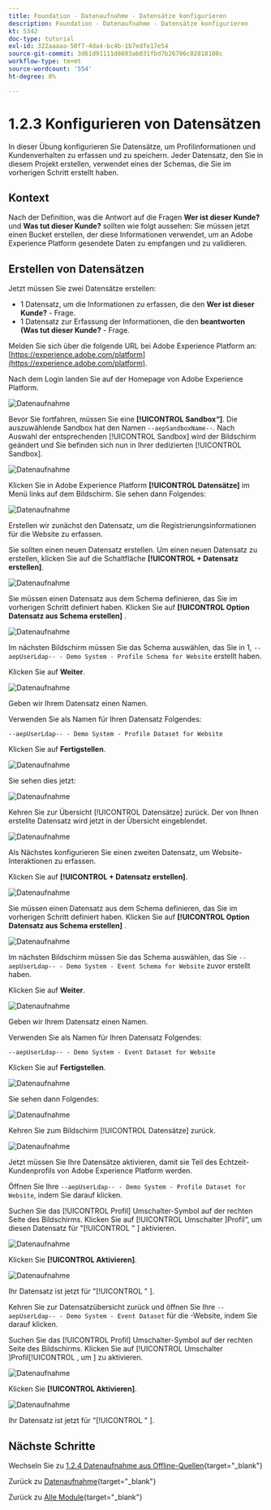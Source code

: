 ```yaml
---
title: Foundation - Datenaufnahme - Datensätze konfigurieren
description: Foundation - Datenaufnahme - Datensätze konfigurieren
kt: 5342
doc-type: tutorial
exl-id: 322aaaaa-50f7-4da4-bc4b-1b7edfe17e54
source-git-commit: 3d61d91111d8693ab031fbd7b26706c02818108c
workflow-type: tm+mt
source-wordcount: '554'
ht-degree: 8%

---
```


# 1.2.3 Konfigurieren von Datensätzen

In dieser Übung konfigurieren Sie Datensätze, um Profilinformationen und Kundenverhalten zu erfassen und zu speichern. Jeder Datensatz, den Sie in diesem Projekt erstellen, verwendet eines der Schemas, die Sie im vorherigen Schritt erstellt haben.

## Kontext

Nach der Definition, was die Antwort auf die Fragen **Wer ist dieser Kunde?** und **Was tut dieser Kunde?** sollten wie folgt aussehen: Sie müssen jetzt einen Bucket erstellen, der diese Informationen verwendet, um an Adobe Experience Platform gesendete Daten zu empfangen und zu validieren.

## Erstellen von Datensätzen

Jetzt müssen Sie zwei Datensätze erstellen:

- 1 Datensatz, um die Informationen zu erfassen, die den **Wer ist dieser Kunde?** - Frage.
- 1 Datensatz zur Erfassung der Informationen, die den **beantworten (Was tut dieser Kunde?** - Frage.

Melden Sie sich über die folgende URL bei Adobe Experience Platform an: [https://experience.adobe.com/platform](https://experience.adobe.com/platform).

Nach dem Login landen Sie auf der Homepage von Adobe Experience Platform.

![Datenaufnahme](./images/home.png)

Bevor Sie fortfahren, müssen Sie eine **[!UICONTROL Sandbox“]**. Die auszuwählende Sandbox hat den Namen ``--aepSandboxName--``. Nach Auswahl der entsprechenden [!UICONTROL Sandbox] wird der Bildschirm geändert und Sie befinden sich nun in Ihrer dedizierten [!UICONTROL Sandbox].

![Datenaufnahme](./images/sb1.png)

Klicken Sie in Adobe Experience Platform **[!UICONTROL Datensätze]** im Menü links auf dem Bildschirm.  Sie sehen dann Folgendes:

![Datenaufnahme](./images/menudatasets.png)

Erstellen wir zunächst den Datensatz, um die Registrierungsinformationen für die Website zu erfassen.

Sie sollten einen neuen Datensatz erstellen. Um einen neuen Datensatz zu erstellen, klicken Sie auf die Schaltfläche **[!UICONTROL + Datensatz erstellen]**.

![Datenaufnahme](./images/createdataset.png)

Sie müssen einen Datensatz aus dem Schema definieren, das Sie im vorherigen Schritt definiert haben. Klicken Sie auf **[!UICONTROL Option Datensatz aus Schema erstellen]** .

![Datenaufnahme](./images/datasetfromschema.png)

Im nächsten Bildschirm müssen Sie das Schema auswählen, das Sie in 1, `--aepUserLdap-- - Demo System - Profile Schema for Website` erstellt haben.

Klicken Sie auf **Weiter**.

![Datenaufnahme](./images/schemaselection.png)

Geben wir Ihrem Datensatz einen Namen.

Verwenden Sie als Namen für Ihren Datensatz Folgendes:

`--aepUserLdap-- - Demo System - Profile Dataset for Website`

Klicken Sie auf **Fertigstellen**.

![Datenaufnahme](./images/datasetname.png)

Sie sehen dies jetzt:

![Datenaufnahme](./images/dsoverview1.png)

Kehren Sie zur Übersicht [!UICONTROL Datensätze] zurück. Der von Ihnen erstellte Datensatz wird jetzt in der Übersicht eingeblendet.

![Datenaufnahme](./images/dsoverview2.png)

Als Nächstes konfigurieren Sie einen zweiten Datensatz, um Website-Interaktionen zu erfassen.

Klicken Sie auf **[!UICONTROL + Datensatz erstellen]**.

![Datenaufnahme](./images/createdataset.png)


Sie müssen einen Datensatz aus dem Schema definieren, das Sie im vorherigen Schritt definiert haben. Klicken Sie auf **[!UICONTROL Option Datensatz aus Schema erstellen]** .

![Datenaufnahme](./images/datasetfromschema.png)

Im nächsten Bildschirm müssen Sie das Schema auswählen, das Sie `--aepUserLdap-- - Demo System - Event Schema for Website` zuvor erstellt haben.

Klicken Sie auf **Weiter**.

![Datenaufnahme](./images/schemaselectionee.png)

Geben wir Ihrem Datensatz einen Namen.

Verwenden Sie als Namen für Ihren Datensatz Folgendes:

`--aepUserLdap-- - Demo System - Event Dataset for Website`

Klicken Sie auf **Fertigstellen**.

![Datenaufnahme](./images/datasetnameee.png)

Sie sehen dann Folgendes:

![Datenaufnahme](./images/finish1ee.png)

Kehren Sie zum Bildschirm [!UICONTROL Datensätze] zurück.

![Datenaufnahme](./images/datasetsoverview.png)

Jetzt müssen Sie Ihre Datensätze aktivieren, damit sie Teil des Echtzeit-Kundenprofils von Adobe Experience Platform werden.

Öffnen Sie Ihre `--aepUserLdap-- - Demo System - Profile Dataset for Website`, indem Sie darauf klicken.

Suchen Sie das [!UICONTROL Profil] Umschalter-Symbol auf der rechten Seite des Bildschirms.
Klicken Sie auf [!UICONTROL  Umschalter ]Profil“, um diesen Datensatz für &quot;[!UICONTROL &quot; ] aktivieren.

![Datenaufnahme](./images/ds1.png)

Klicken Sie **[!UICONTROL Aktivieren]**.

![Datenaufnahme](./images/ds3.png)

Ihr Datensatz ist jetzt für &quot;[!UICONTROL &quot; ].

Kehren Sie zur Datensatzübersicht zurück und öffnen Sie Ihre `--aepUserLdap-- - Demo System - Event Dataset` für die -Website, indem Sie darauf klicken.

Suchen Sie das [!UICONTROL Profil] Umschalter-Symbol auf der rechten Seite des Bildschirms. Klicken Sie auf [!UICONTROL  Umschalter ]Profil[!UICONTROL , um ] zu aktivieren.

![Datenaufnahme](./images/ds4.png)

Klicken Sie **[!UICONTROL Aktivieren]**.

![Datenaufnahme](./images/ds5.png)

Ihr Datensatz ist jetzt für &quot;[!UICONTROL &quot; ].

## Nächste Schritte

Wechseln Sie zu [1.2.4 Datenaufnahme aus Offline-Quellen](./ex4.md){target="_blank"}

Zurück zu [Datenaufnahme](./data-ingestion.md){target="_blank"}

Zurück zu [Alle Module](./../../../../overview.md){target="_blank"}
